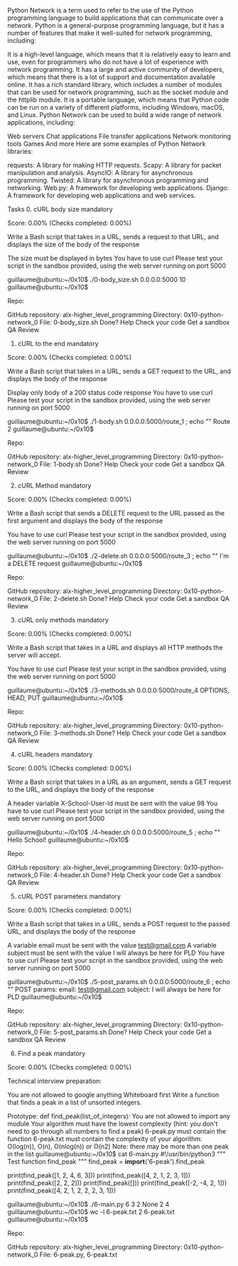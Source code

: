 
Python Network is a term used to refer to the use of the Python programming language to build applications that can communicate over a network. Python is a general-purpose programming language, but it has a number of features that make it well-suited for network programming, including:

It is a high-level language, which means that it is relatively easy to learn and use, even for programmers who do not have a lot of experience with network programming.
It has a large and active community of developers, which means that there is a lot of support and documentation available online.
It has a rich standard library, which includes a number of modules that can be used for network programming, such as the socket module and the httplib module.
It is a portable language, which means that Python code can be run on a variety of different platforms, including Windows, macOS, and Linux.
Python Network can be used to build a wide range of network applications, including:

Web servers
Chat applications
File transfer applications
Network monitoring tools
Games
And more
Here are some examples of Python Network libraries:

requests: A library for making HTTP requests.
Scapy: A library for packet manipulation and analysis.
AsyncIO: A library for asynchronous programming.
Twisted: A library for asynchronous programming and networking.
Web.py: A framework for developing web applications.
Django: A framework for developing web applications and web services.


Tasks
0. cURL body size
mandatory

Score: 0.00% (Checks completed: 0.00%)

Write a Bash script that takes in a URL, sends a request to that URL, and displays the size of the body of the response

The size must be displayed in bytes
You have to use curl
Please test your script in the sandbox provided, using the web server running on port 5000

guillaume@ubuntu:~/0x10$ ./0-body_size.sh 0.0.0.0:5000
10
guillaume@ubuntu:~/0x10$

Repo:

GitHub repository: alx-higher_level_programming
Directory: 0x10-python-network_0
File: 0-body_size.sh
 Done? Help Check your code Get a sandbox QA Review

1. cURL to the end
mandatory

Score: 0.00% (Checks completed: 0.00%)

Write a Bash script that takes in a URL, sends a GET request to the URL, and displays the body of the response

Display only body of a 200 status code response
You have to use curl
Please test your script in the sandbox provided, using the web server running on port 5000

guillaume@ubuntu:~/0x10$ ./1-body.sh 0.0.0.0:5000/route_1 ; echo ""
Route 2
guillaume@ubuntu:~/0x10$

Repo:

GitHub repository: alx-higher_level_programming
Directory: 0x10-python-network_0
File: 1-body.sh
 Done? Help Check your code Get a sandbox QA Review

2. cURL Method
mandatory

Score: 0.00% (Checks completed: 0.00%)

Write a Bash script that sends a DELETE request to the URL passed as the first argument and displays the body of the response

You have to use curl
Please test your script in the sandbox provided, using the web server running on port 5000

guillaume@ubuntu:~/0x10$ ./2-delete.sh 0.0.0.0:5000/route_3 ; echo ""
I'm a DELETE request
guillaume@ubuntu:~/0x10$

Repo:

GitHub repository: alx-higher_level_programming
Directory: 0x10-python-network_0
File: 2-delete.sh
 Done? Help Check your code Get a sandbox QA Review

3. cURL only methods
mandatory

Score: 0.00% (Checks completed: 0.00%)

Write a Bash script that takes in a URL and displays all HTTP methods the server will accept.

You have to use curl
Please test your script in the sandbox provided, using the web server running on port 5000

guillaume@ubuntu:~/0x10$ ./3-methods.sh 0.0.0.0:5000/route_4
OPTIONS, HEAD, PUT
guillaume@ubuntu:~/0x10$

Repo:

GitHub repository: alx-higher_level_programming
Directory: 0x10-python-network_0
File: 3-methods.sh
 Done? Help Check your code Get a sandbox QA Review

4. cURL headers
mandatory

Score: 0.00% (Checks completed: 0.00%)

Write a Bash script that takes in a URL as an argument, sends a GET request to the URL, and displays the body of the response

A header variable X-School-User-Id must be sent with the value 98
You have to use curl
Please test your script in the sandbox provided, using the web server running on port 5000

guillaume@ubuntu:~/0x10$ ./4-header.sh 0.0.0.0:5000/route_5 ; echo ""
Hello School!
guillaume@ubuntu:~/0x10$

Repo:

GitHub repository: alx-higher_level_programming
Directory: 0x10-python-network_0
File: 4-header.sh
 Done? Help Check your code Get a sandbox QA Review

5. cURL POST parameters
mandatory

Score: 0.00% (Checks completed: 0.00%)

Write a Bash script that takes in a URL, sends a POST request to the passed URL, and displays the body of the response

A variable email must be sent with the value test@gmail.com
A variable subject must be sent with the value I will always be here for PLD
You have to use curl
Please test your script in the sandbox provided, using the web server running on port 5000

guillaume@ubuntu:~/0x10$ ./5-post_params.sh 0.0.0.0:5000/route_6 ; echo ""
POST params:
    email: test@gmail.com
    subject: I will always be here for PLD
guillaume@ubuntu:~/0x10$

Repo:

GitHub repository: alx-higher_level_programming
Directory: 0x10-python-network_0
File: 5-post_params.sh
 Done? Help Check your code Get a sandbox QA Review

6. Find a peak
mandatory

Score: 0.00% (Checks completed: 0.00%)

Technical interview preparation:

You are not allowed to google anything
Whiteboard first
Write a function that finds a peak in a list of unsorted integers.

Prototype: def find_peak(list_of_integers):
You are not allowed to import any module
Your algorithm must have the lowest complexity (hint: you don't need to go through all numbers to find a peak)
6-peak.py must contain the function
6-peak.txt must contain the complexity of your algorithm: O(log(n)), O(n), O(nlog(n)) or O(n2)
Note: there may be more than one peak in the list
guillaume@ubuntu:~/0x10$ cat 6-main.py
#!/usr/bin/python3
""" Test function find_peak """
find_peak = __import__('6-peak').find_peak

print(find_peak([1, 2, 4, 6, 3]))
print(find_peak([4, 2, 1, 2, 3, 1]))
print(find_peak([2, 2, 2]))
print(find_peak([]))
print(find_peak([-2, -4, 2, 1]))
print(find_peak([4, 2, 1, 2, 2, 2, 3, 1]))

guillaume@ubuntu:~/0x10$ ./6-main.py
6
3
2
None
2
4
guillaume@ubuntu:~/0x10$ wc -l 6-peak.txt
2 6-peak.txt
guillaume@ubuntu:~/0x10$

Repo:

GitHub repository: alx-higher_level_programming
Directory: 0x10-python-network_0
File: 6-peak.py, 6-peak.txt
